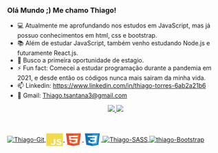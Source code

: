 ### Olá Mundo ;) Me chamo Thiago!



- 💻 Atualmente me aprofundando nos estudos em JavaScript, mas já possuo conhecimentos em html, css e bootstrap.
- 📚 Além de estudar JavaScript, também venho estudando Node.js e futuramente React.js.
- 🎁 Busco a primeira oportunidade de estagio.
- ⚡ Fun fact: Comecei a estudar programação durante a pandemia em 2021, e desde então os códigos nunca mais sairam da minha vida.
- 📫 Linkedin: https://www.linkedin.com/in/thiago-torres-6ab2a21b6
- 📩 Gmail: Thiago.tsantana3@gmail.com

<div align="center">
  <a href="https://github.com/thiagO031">
  <img height="180em" src="https://github-readme-stats.vercel.app/api?username=thiagO031&show_icons=true&theme=dracula&include_all_commits=true&count_private=true"/>
  <img height="180em" src="https://github-readme-stats.vercel.app/api/top-langs/?username=thiagO031&layout=compact&langs_count=7&theme=dracula"/>
</div>
  
##
  
  <div style="display: inline_block"><br>
  
  <img align="center" alt="Thiago-Git" height="30" width="40" src="https://cdn.jsdelivr.net/gh/devicons/devicon/icons/git/git-original.svg">
<!--   <img align="center" alt="Thiago-GitHub" height="30" width="40" src="https://cdn.jsdelivr.net/gh/devicons/devicon/icons/github/github-original.svg"> -->
  <img align="center" alt="Rafa-Js" height="30" width="40" src="https://raw.githubusercontent.com/devicons/devicon/master/icons/javascript/javascript-plain.svg">
  <img align="center" alt="Thiago-HTML" height="30" width="40" src="https://raw.githubusercontent.com/devicons/devicon/master/icons/html5/html5-original.svg">
  <img align="center" alt="Thiago-CSS" height="30" width="40" src="https://raw.githubusercontent.com/devicons/devicon/master/icons/css3/css3-original.svg">
  <img align="center" alt="Thiago-SASS" height="40" width="50" src="https://cdn.jsdelivr.net/gh/devicons/devicon/icons/sass/sass-original.svg">        
  <img align="center" alt="thiago-Bootstrap" height="35" width="45" src="https://cdn.jsdelivr.net/gh/devicons/devicon/icons/bootstrap/bootstrap-original.svg">
</div>
  
